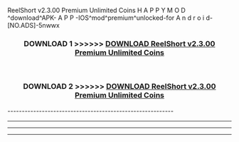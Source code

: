  ReelShort v2.3.00 Premium Unlimited Coins  H A P P Y M O D ^download^APK- A P P -IOS^mod^premium^unlocked-for A n d r o i d-[NO.ADS]-5nwwx



<div align="center">

<h3>DOWNLOAD 1 >>>>>> <a href="https://en-mod.web.app/?en= ReelShort v2.3.00 Premium Unlimited Coins ">DOWNLOAD ReelShort v2.3.00 Premium Unlimited Coins  </a></h3><br>

<h3>DOWNLOAD 2 >>>>>> <a href="https://en-mod.web.app/?en= ReelShort v2.3.00 Premium Unlimited Coins ">DOWNLOAD ReelShort v2.3.00 Premium Unlimited Coins  </a></h3>

</div>
----------------------------------------------------------

----------------------------------------------------------

----------------------------------------------------------

----------------------------------------------------------



